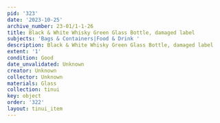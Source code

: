 ```yaml
---
pid: '323'
date: '2023-10-25'
archive_number: 23-01/1-1-26
title: Black & White Whisky Green Glass Bottle, damaged label
subjects: 'Bags & Containers|Food & Drink '
description: Black & White Whisky Green Glass Bottle, damaged label
extent: '1'
condition: Good
date_unvalidated: Unknown
creator: Unknown
collector: Unknown
materials: Glass
collection: tinui
key: object
order: '322'
layout: tinui_item
---
```

